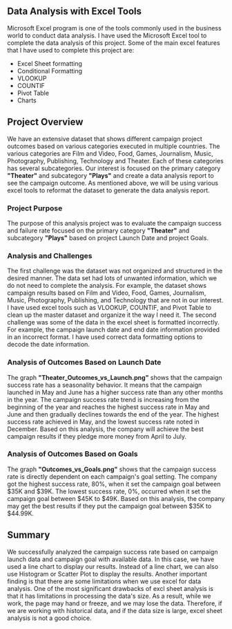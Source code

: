 ## Data Analysis with Excel Tools
Microsoft Excel program is one of the tools commonly used in the business world to conduct data analysis. I have used the Microsoft Excel tool to complete the data analysis of this project. Some of the main excel features that I have used to complete this project are: 
- Excel Sheet formatting
- Conditional Formatting
- VLOOKUP
- COUNTIF
- Pivot Table
- Charts
## Project Overview
We have an extensive dataset that shows different campaign project outcomes based on various categories executed in multiple countries. The various categories are Film and Video, Food, Games, Journalism, Music, Photography, Publishing, Technology and Theater. Each of these categories has several subcategories. Our interest is focused on the primary category **"Theater"** and subcategory **"Plays"** and create a data analysis report to see the campaign outcome. As mentioned above, we will be using various excel tools to reformat the dataset to generate the data analysis report.
### Project Purpose
The purpose of this analysis project was to evaluate the campaign success and failure rate focused on the primary category **"Theater"** and subcategory **"Plays"** based on project Launch Date and project Goals.
### Analysis and Challenges
The first challenge was the dataset was not organized and structured in the desired manner. The data set had lots of unwanted information, which we do not need to complete the analysis. For example, the dataset shows campaign results based on Film and Video, Food, Games, Journalism, Music, Photography, Publishing, and Technology that are not in our interest. I have used excel tools such as VLOOKUP, COUNTIF, and Pivot Table to clean up the master dataset and organize it the way I need it. The second challenge was some of the data in the excel sheet is formatted incorrectly. For example, the campaign launch date and end date information provided in an incorrect format. I have used correct data formatting options to decode the date information.
### Analysis of Outcomes Based on Launch Date
The graph **"Theater_Outcomes_vs_Launch.png"** shows that the campaign success rate has a seasonality behavior. It means that the campaign launched in May and June has a higher success rate than any other months in the year. The campaign success rate trend is increasing from the beginning of the year and reaches the highest success rate in May and June and then gradually declines towards the end of the year. The highest success rate achieved in May, and the lowest success rate noted in December. Based on this analysis, the company will achieve the best campaign results if they pledge more money from April to July.
### Analysis of Outcomes Based on Goals
The graph **"Outcomes_vs_Goals.png"** shows that the campaign success rate is directly dependent on each campaign's goal setting. The company got the highest success rate, 80%, when it set the campaign goal between $35K and $39K. The lowest success rate, 0%, occurred when it set the campaign goal between $45K to $49K. Based on this analysis, the company may get the best results if they put the campaign goal between $35K to $44.99K.
## Summary
We successfully analyzed the campaign success rate based on campaign launch data and campaign goal with available data. In this case, we have used a line chart to display our results. Instead of a line chart, we can also use Histogram or Scatter Plot to display the results. Another important finding is that there are some limitations when we use excel for data analysis. One of the most significant drawbacks of excl sheet analysis is that it has limitations in processing the data's size. As a result, while we work, the page may hand or freeze, and we may lose the data. Therefore, if we are working with historical data, and if the data size is large, excel sheet analysis is not a good choice.
